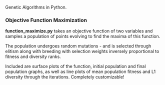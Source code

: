 Genetic Algorithms in Python. 

### Objective Function Maximization
**function_maximize.py** takes an objective function of two variables and samples a population of points evolving to find the maxima of this function. 

The population undergoes random mutations - and is selected through elitism along with breeding with selection weights 
inversely proportional to fitness and diversity ranks.  

Included are surface plots of the function, initial population and final population graphs, as well as line plots of mean population fitness 
and L1 diversity through the iterations.
Completely customizable!



